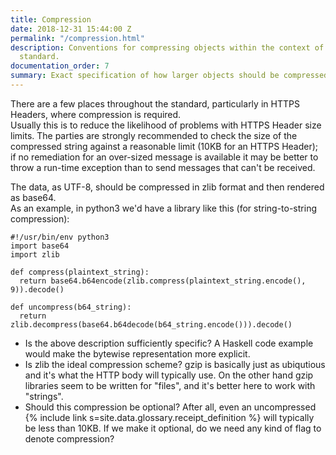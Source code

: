 ```yaml
---
title: Compression
date: 2018-12-31 15:44:00 Z
permalink: "/compression.html"
description: Conventions for compressing objects within the context of the 402-Receipts
  standard.
documentation_order: 7
summary: Exact specification of how larger objects should be compressed, for example for use in HTTPS headers.
---
```


There are a few places throughout the standard, particularly in HTTPS Headers, where compression is required.  
Usually this is to reduce the likelihood of problems with HTTPS Header size limits. The parties are strongly recommended to check the size of the compressed string against a reasonable limit (10KB for an HTTPS Header); if no remediation for an over-sized message is available it may be better to throw a run-time exception than to send messages that can't be received. 

The data, as UTF-8, should be compressed in zlib format and then rendered as base64.  
As an example, in python3 we'd have a library like this (for string-to-string compression):

```python3
#!/usr/bin/env python3
import base64
import zlib

def compress(plaintext_string):
  return base64.b64encode(zlib.compress(plaintext_string.encode(), 9)).decode()

def uncompress(b64_string):
  return zlib.decompress(base64.b64decode(b64_string.encode())).decode()

```

- Is the above description sufficiently specific? A Haskell code example would make the bytewise representation more explicit.
- Is zlib the ideal compression scheme? gzip is basically just as ubiqutious and it's what the HTTP body will typically use. On the other hand gzip libraries seem to be written for "files", and it's better here to work with "strings". 
- Should this compression be optional? After all, even an uncompressed {% include link s=site.data.glossary.receipt_definition %} will typically be less than 10KB. If we make it optional, do we need any kind of flag to denote compression?

